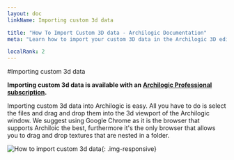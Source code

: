 ```yaml
---
layout: doc
linkName: Importing custom 3d data

title: "How To Import Custom 3D data - Archilogic Documentation"
meta: "Learn how to import your custom 3D data in the Archilogic 3D editor. This is a feature only available to Pro users."

localRank: 2
---
```


#Importing custom 3d data

**Importing custom 3d data is available with an [Archilogic Professional subscription]({{site.path}}/en/platform/settings/subscription.html).**

Importing custom 3d data into Archilogic is easy. All you have to do is select the files and drag and drop them into the 3d viewport of the Archilogic window.
We suggest using Google Chrome as it is the browser that supports Archiloic the best, furthermore it's the only browser that allows you to drag and drop textures that are nested in a folder.

![How to import custom 3d data]({{site.path}}/assets/images/3D-Import-Process.jpg){: .img-responsive}
